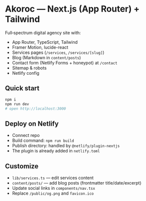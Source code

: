 # Akoroc — Next.js (App Router) + Tailwind

Full‑spectrum digital agency site with:
- App Router, TypeScript, Tailwind
- Framer Motion, lucide-react
- Services pages (`/services`, `/services/[slug]`)
- Blog (Markdown in `content/posts`)
- Contact form (Netlify Forms + honeypot) at `/contact`
- Sitemap & robots
- Netlify config

## Quick start

```bash
npm i
npm run dev
# open http://localhost:3000
```

## Deploy on Netlify

- Connect repo
- Build command: `npm run build`
- Publish directory: handled by `@netlify/plugin-nextjs`
- The plugin is already added in `netlify.toml`

## Customize

- `lib/services.ts` — edit services content
- `content/posts/` — add blog posts (frontmatter title/date/excerpt)
- Update social links in `components/nav.tsx`
- Replace `/public/og.png` and `favicon.ico`
